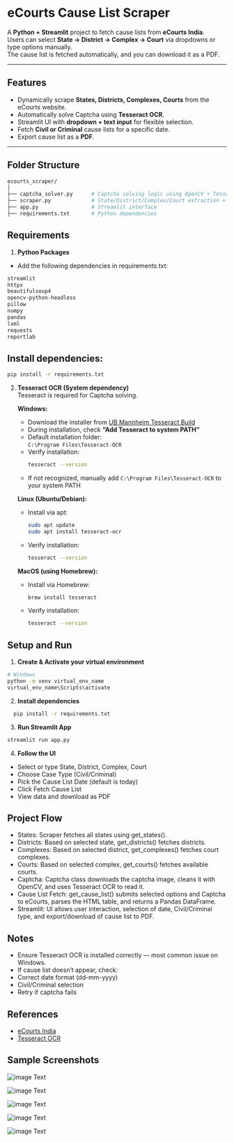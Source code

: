 # eCourts Cause List Scraper

A **Python + Streamlit** project to fetch cause lists from **eCourts India**.  
Users can select **State → District → Complex → Court** via dropdowns or type options manually.  
The cause list is fetched automatically, and you can download it as a PDF.

---

## Features

- Dynamically scrape **States, Districts, Complexes, Courts** from the eCourts website.
- Automatically solve Captcha using **Tesseract OCR**.
- Streamlit UI with **dropdown + text input** for flexible selection.
- Fetch **Civil or Criminal** cause lists for a specific date.
- Export cause list as a **PDF**.

---

##  Folder Structure
```bash
ecourts_scraper/
│
├── captcha_solver.py      # Captcha solving logic using OpenCV + Tesseract
├── scraper.py             # State/District/Complex/Court extraction + cause list fetch
├── app.py                 # Streamlit interface
├── requirements.txt       # Python dependencies

```
##  Requirements
1. **Python Packages**  
- Add the following dependencies in requirements.txt:
```bash
streamlit
httpx
beautifulsoup4
opencv-python-headless
pillow
numpy
pandas
lxml
requests
reportlab
```
## Install dependencies:
```bash
pip install -r requirements.txt
```
 2. **Tesseract OCR (System dependency)**  
   Tesseract is required for Captcha solving.

      **Windows:**  
       - Download the installer from [UB Mannheim Tesseract Build](https://github.com/UB-Mannheim/tesseract/wiki)  
       - During installation, check **“Add Tesseract to system PATH”**  
       - Default installation folder:  
         `C:\Program Files\Tesseract-OCR`  
       - Verify installation:  
         ```bash
         tesseract --version
         ```  
       - If not recognized, manually add `C:\Program Files\Tesseract-OCR` to your system PATH
    
      **Linux (Ubuntu/Debian):**  
       - Install via apt:  
         ```bash
         sudo apt update
         sudo apt install tesseract-ocr
         ```  
       - Verify installation:  
         ```bash
         tesseract --version
         ```
    
      **MacOS (using Homebrew):**  
       - Install via Homebrew:  
         ```bash
         brew install tesseract
         ```  
       - Verify installation:  
         ```bash
         tesseract --version
         ```



## Setup and Run

1. **Create & Activate your virtual environment**

```bash
# Windows
python -m venv virtual_env_name
virtual_env_name\Scripts\activate
```

2. **Install dependencies**

  ```bash
    pip install -r requirements.txt
  ```
3. **Run Streamlit App**
  ```bash
  streamlit run app.py
  ```


4. **Follow the UI**
   
  - Select or type State, District, Complex, Court
   - Choose Case Type (Civil/Criminal)
   - Pick the Cause List Date (default is today)
   - Click Fetch Cause List
   - View data and download as PDF

 ## Project Flow

- States: Scraper fetches all states using get_states().
- Districts: Based on selected state, get_districts() fetches districts.
- Complexes: Based on selected district, get_complexes() fetches court complexes.
- Courts: Based on selected complex, get_courts() fetches available courts.
- Captcha: Captcha class downloads the captcha image, cleans it with OpenCV, and uses Tesseract OCR to read it.
- Cause List Fetch: get_cause_list() submits selected options and Captcha to eCourts, parses the HTML table, and returns a Pandas DataFrame.
- Streamlit: UI allows user interaction, selection of date, Civil/Criminal type, and export/download of cause list to PDF.


## Notes

- Ensure Tesseract OCR is installed correctly — most common issue on Windows.
- If cause list doesn’t appear, check:
- Correct date format (dd-mm-yyyy)
- Civil/Criminal selection
- Retry if captcha fails

## References
- [eCourts India](https://services.ecourts.gov.in/)
- [Tesseract OCR](https://github.com/tesseract-ocr/tesseract)

## Sample Screenshots

![image Text](https://github.com/Mmm-29/eCourts-Scraper/blob/e0a484e22e1d9261e59ec16dded56abbce97b840/Screenshot%202025-10-20%20200552.png) 

![image Text](https://github.com/Mmm-29/eCourts-Scraper/blob/e0a484e22e1d9261e59ec16dded56abbce97b840/Screenshot%202025-10-20%20200552.png) 

![image Text](https://github.com/Mmm-29/eCourts-Scraper/blob/e0a484e22e1d9261e59ec16dded56abbce97b840/Screenshot%202025-10-20%20200552.png) 

![image Text](https://github.com/Mmm-29/eCourts-Scraper/blob/e0a484e22e1d9261e59ec16dded56abbce97b840/Screenshot%202025-10-20%20200552.png) 

![image Text](https://github.com/Mmm-29/eCourts-Scraper/blob/e0a484e22e1d9261e59ec16dded56abbce97b840/Screenshot%202025-10-20%20200552.png) 




